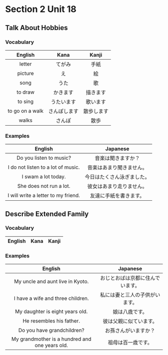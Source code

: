 # Section 2 Unit 18
## Talk About Hobbies
### Vocabulary
| English | Kana | Kanji |
|:-------:|:----:|:-----:|
| letter | てがみ | 手紙 |
| picture | え | 絵 |
| song | うた | 歌 |
| to draw | かきます | 描きます |
| to sing | うたいます | 歌います |
| to go on a walk | さんぽします | 散歩します |
| walks | さんぽ | 散歩 |

### Examples
| English | Japanese |
|:-------:|:--------:|
| Do you listen to music? | 音楽は聞きますか？ |
| I do not listen to a lot of music. | 音楽はあまり聞きません。 |
| I swam a lot today. | 今日はたくさん泳ぎました。 |
| She does not run a lot. | 彼女はあまり走りません。 |
| I will write a letter to my friend. | 友達に手紙を書きます。 |

## Describe Extended Family
### Vocabulary
| English | Kana | Kanji |
|:-------:|:----:|:-----:|

### Examples
| English | Japanese |
|:-------:|:--------:|
| My uncle and aunt live in Kyoto. | おじとおばは京都に住んでいます。 |
| I have a wife and three children. | 私には妻と三人の子供がいます。 |
| My daughter is eight years old. | 娘は八歳です。 |
| He resembles his father. | 彼は父親に似ています。 |
| Do you have grandchildren? | お孫さんがいますか？ |
| My grandmother is a hundred and one years old. | 祖母は百一歳です。 |
